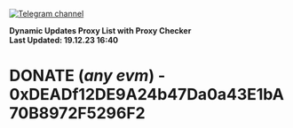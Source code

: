 [![Telegram channel](https://img.shields.io/endpoint?url=https://runkit.io/damiankrawczyk/telegram-badge/branches/master?url=https://t.me/n4z4v0d)](https://t.me/n4z4v0d) 

**Dynamic Updates Proxy List with Proxy Checker**  
**Last Updated: 19.12.23 16:40**

# DONATE (_any evm_) - 0xDEADf12DE9A24b47Da0a43E1bA70B8972F5296F2
